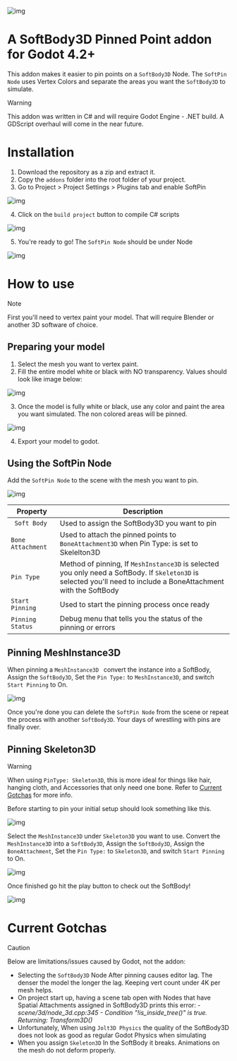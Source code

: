 ![img](https://i.imgur.com/1SrS3BG.gif)
# A SoftBody3D Pinned Point addon for Godot 4.2+
This addon makes it easier to pin points on a `SoftBody3D` Node. The `SoftPin Node` uses Vertex Colors and separate the areas you want the `SoftBody3D` to simulate.
> [!WARNING]
> This addon was written in C# and will require Godot Engine - .NET build. A GDScript overhaul will come in the near future.

# Installation
1. Download the repository as a zip and extract it.
2. Copy the `addons` folder into the root folder of your project.
3. Go to Project > Project Settings > Plugins tab and enable SoftPin

![img](https://i.imgur.com/yX16MdL.png) 

4. Click on the `build project` button to compile C# scripts

![img](https://i.imgur.com/WRO9M6b.png)

5. You're ready to go! The `SoftPin Node` should be under Node

![img](https://i.imgur.com/VzXU6Fh.png)


# How to use
>[!NOTE]
>First you'll need to vertex paint your model. That will require Blender or another 3D software of choice.

## Preparing your model
1. Select the mesh you want to vertex paint. 
2. Fill the entire model white or black with NO transparency. Values should look like image below:  

![img](https://i.imgur.com/6F5A1mi.png)

3. Once the model is fully white or black, use any color and paint the area you want simulated. The non colored areas will be pinned.

![img](https://i.imgur.com/hAZesYI.png)

4. Export your model to godot.

## Using the SoftPin Node
Add the `SoftPin Node` to the scene with the mesh you want to pin.

![img](https://i.imgur.com/rKPyuAQ.png)

| Property              |     Description |
| --------------------- | -------------   |
|` Soft Body`  | Used to assign the SoftBody3D you want to pin |
|`Bone Attachment  ` | Used to attach the pinned points to `BoneAttachment3D` when Pin Type: is set to Skelelton3D |
|`Pin Type  `  | Method of pinning, If `MeshInstance3D` is selected you only need a SoftBody. If `Skeleton3D` is selected you'll need to include a BoneAttachment with the SoftBody  |
|` Start Pinning  `     | Used to start the pinning process once ready|
|`Pinning Status `| Debug menu that tells you the status of the pinning or errors                       |

## Pinning MeshInstance3D
When pinning a `MeshInstance3D ` convert the instance into a SoftBody, Assign the `SoftBody3D`, Set the `Pin Type:` to `MeshInstance3D`, and switch `Start Pinning` to On. 

![img](https://i.imgur.com/C58M4oK.gif)

Once you're done you can delete the `SoftPin Node` from the scene or repeat the process with another `SoftBody3D`. Your days of wrestling with pins are finally over. 

## Pinning Skeleton3D
>[!WARNING]
>When using `PinType: Skeleton3D`, this is more ideal for things like hair, hanging cloth, and Accessories that only need one bone. Refer to [Current Gotchas](https://github.com/BryantCrisos/softPin/tree/main?tab=readme-ov-file#current-gotchas) for more info.

Before starting to pin your initial setup should look something like this.

![img](https://i.imgur.com/JVkBeV2.png)


Select the `MeshInstance3D` under `Skeleton3D` you want to use. Convert the `MeshInstance3D` into a `SoftBody3D`, Assign the `SoftBody3D`, Assign the `BoneAttachment`, Set the `Pin Type:` to `Skeleton3D`, and switch `Start Pinning` to On.

![img](https://i.imgur.com/cC1AoUB.gif)

Once finished go hit the play button to check out the SoftBody!

![img](https://i.imgur.com/KmEG24v.gif)

# Current Gotchas
> [!CAUTION]
> Below are limitations/issues caused by Godot, not the addon:

* Selecting the `SoftBody3D` Node After pinning causes editor lag. The denser the model the longer the lag. Keeping vert count under 4K per mesh helps. 
* On project start up, having a scene tab open with Nodes that have Spatial Attachments assigned in SoftBody3D prints this error: - _scene/3d/node_3d.cpp:345 - Condition "!is_inside_tree()" is true. Returning: Transform3D()_
* Unfortunately, When using `Jolt3D Physics` the quality of the SoftBody3D does not look as good as regular Godot Physics when simulating
* When you assign `Skeleton3D` In the SoftBody it breaks. Animations on the mesh do not deform properly.  

